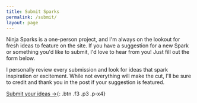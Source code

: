 ```yaml
---
title: Submit Sparks
permalink: /submit/
layout: page
---
```

Ninja Sparks is a one-person project, and I'm always on the lookout for fresh ideas to feature on the site. If you have a suggestion for a new Spark or something you'd like to submit, I'd love to hear from you! Just fill out the form below.

I personally review every submission and look for ideas that spark inspiration or excitement. While not everything will make the cut, I'll be sure to credit and thank you in the post if your suggestion is featured.

[Submit your ideas &rarr;](https://forms.gle/H6MundY8cQdmShC97){: .btn .f3 .p3 .p-x4}